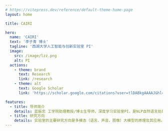 ```yaml
---
# https://vitepress.dev/reference/default-theme-home-page
layout: home

title: CAIRI

hero:
  name: 'CAIRI'
  text: '李子青 博士'
  tagline: '西湖大学人工智能与创新实验室 PI'
  image:
    src: /image/lzz.png
    alt: PI
  actions:
    - theme: brand
      text: Research
      link: /research
    - theme: alt
      text: Google Scholar
      link: 'https://scholar.google.com/citations?user=tlDABkgAAAAJ&hl=en&oi=ao'

features:
  - title: 导师简介
    details: 蓝振忠 工学院助理教授/博士生导师，深度学习实验室PI，是NLP自然语言处理领域预训练语言模型“ALBERT”第一作者，“ALBERT”被誉为全世界最好的语言理解模型之一；蓝振忠博士长期致力于研究自然语言处理，计算机视觉及深度学习的结合与应用。此前在谷歌AI研究所工作，研发成果被应用于谷歌新闻、谷歌助手等多个拥有亿级以上用户的产品；2020年受聘于西湖大学，创办深度学习实验室并担任博士生导师，而后迅速带领团队研发出了AI心理咨询师“小天”、智能写作平台FRIDAY以及AI绘画产品“造梦日记”；2021年被麻省理工大学评选为亚太地区“35岁以下科技创新35人”之一。联系邮箱：lanzhenzhong@westlake.edu.cn。
  - title: 研究方向
    details: 实验室的主要研究方向是多模态（语言、声音、图像）大模型的原理及其应用。在理论方面，实验室主要研究 Transformer、Diffusion、预训练等模型框架和训练方法，旨在将人工智能推向更加通用化的方向。在应用方面，实验室主要研究大模型在对话（类ChatGPT）、心理咨询和图片生成等领域的应用，借此成立了西湖心辰（杭州）科技有限公司。自2020年成立以来，实验室和公司取得了一系列的研究成果，其中包括第一个在写作方面跟GPT-3.5持平的大模型RIO，第一个以大模型为基础的心理咨询对话系统小天，以及国际领先的服装设计大模型Fashion Diffusion等等，这些技术已服务超过百万用户。
---
```

